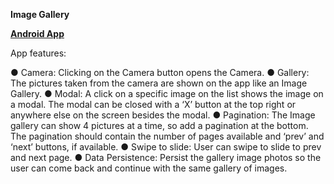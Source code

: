**Image Gallery**

[**Android App** ](https://drive.google.com/drive/folders/19ZoZb0Sq1W1PO270RByNruYxhsRQzNtn?usp=sharing)

App features:

● Camera: Clicking on the Camera button opens the Camera.
● Gallery: The pictures taken from the camera are shown on the app like an Image
Gallery.
● Modal: A click on a specific image on the list shows the image on a modal. The
modal can be closed with a ‘X’ button at the top right or anywhere else on the
screen besides the modal.
● Pagination: The Image gallery can show 4 pictures at a time, so add a
pagination at the bottom. The pagination should contain the number of
pages available and ‘prev’ and ‘next’ buttons, if available.
● Swipe to slide: User can swipe to slide to prev and next page.
● Data Persistence: Persist the gallery image photos so the user can come back
and continue with the same gallery of images.